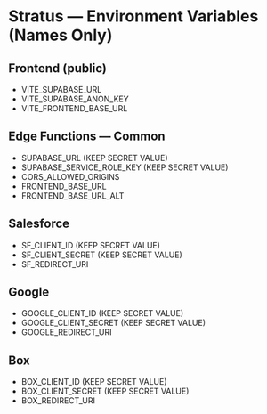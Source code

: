 # Stratus — Environment Variables (Names Only)

## Frontend (public)
- VITE_SUPABASE_URL
- VITE_SUPABASE_ANON_KEY
- VITE_FRONTEND_BASE_URL

## Edge Functions — Common
- SUPABASE_URL                      (KEEP SECRET VALUE)
- SUPABASE_SERVICE_ROLE_KEY         (KEEP SECRET VALUE)
- CORS_ALLOWED_ORIGINS
- FRONTEND_BASE_URL
- FRONTEND_BASE_URL_ALT

## Salesforce
- SF_CLIENT_ID                      (KEEP SECRET VALUE)
- SF_CLIENT_SECRET                  (KEEP SECRET VALUE)
- SF_REDIRECT_URI

## Google
- GOOGLE_CLIENT_ID                  (KEEP SECRET VALUE)
- GOOGLE_CLIENT_SECRET              (KEEP SECRET VALUE)
- GOOGLE_REDIRECT_URI

## Box
- BOX_CLIENT_ID                     (KEEP SECRET VALUE)
- BOX_CLIENT_SECRET                 (KEEP SECRET VALUE)
- BOX_REDIRECT_URI

